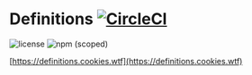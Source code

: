 # Definitions [![CircleCI](https://circleci.com/gh/ckies/definitions/tree/master.svg?style=svg)](https://circleci.com/gh/ckies/definitions/tree/master)

![license](https://img.shields.io/github/license/ckies/definitions.svg) 
![npm (scoped)](https://img.shields.io/npm/v/@ckies/definitions.svg)

[https://definitions.cookies.wtf](https://definitions.cookies.wtf)
